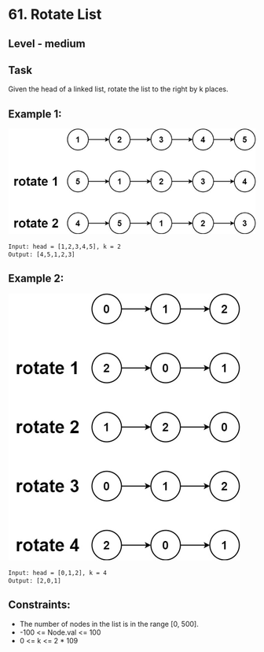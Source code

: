 # 61. Rotate List


## Level - medium


## Task
Given the head of a linked list, rotate the list to the right by k places.


## Example 1:
![img.png](img.png)
````
Input: head = [1,2,3,4,5], k = 2
Output: [4,5,1,2,3]
````


## Example 2:
![img_1.png](img_1.png)
````
Input: head = [0,1,2], k = 4
Output: [2,0,1]
````


## Constraints:
- The number of nodes in the list is in the range [0, 500].
- -100 <= Node.val <= 100
- 0 <= k <= 2 * 109